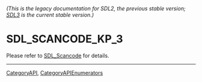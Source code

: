 ###### (This is the legacy documentation for SDL2, the previous stable version; [SDL3](https://wiki.libsdl.org/SDL3/) is the current stable version.)
# SDL_SCANCODE_KP_3

Please refer to [SDL_Scancode](SDL_Scancode) for details.

----
[CategoryAPI](CategoryAPI), [CategoryAPIEnumerators](CategoryAPIEnumerators)

